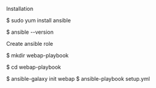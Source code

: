 Installation

$ sudo yum install ansible

$ ansible --version

Create ansible role

$ mkdir webap-playbook

$ cd webap-playbook

$ ansible-galaxy init webap
$ ansible-playbook setup.yml
